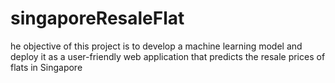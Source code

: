 # singaporeResaleFlat
he objective of this project is to develop a machine learning model and deploy it as a user-friendly web application that predicts the resale prices of flats in Singapore
